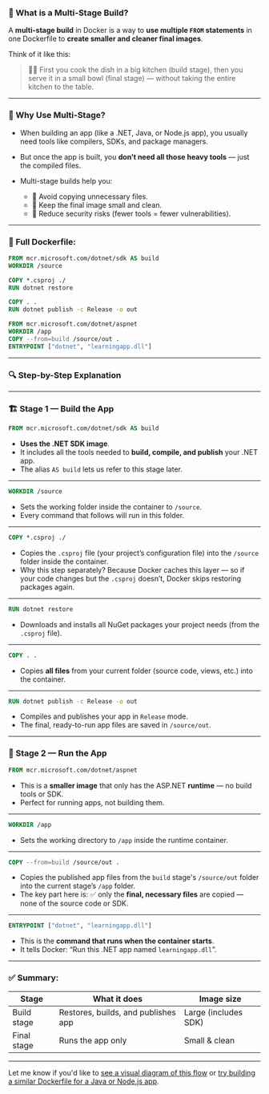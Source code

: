 ### 🧱 What is a Multi-Stage Build?

A **multi-stage build** in Docker is a way to **use multiple `FROM` statements** in one Dockerfile to **create smaller and cleaner final images**.

Think of it like this:

> 👨‍🍳 First you cook the dish in a big kitchen (build stage), then you serve it in a small bowl (final stage) — without taking the entire kitchen to the table.

---

### 🤔 Why Use Multi-Stage?

* When building an app (like a .NET, Java, or Node.js app), you usually need tools like compilers, SDKs, and package managers.
* But once the app is built, you **don’t need all those heavy tools** — just the compiled files.
* Multi-stage builds help you:

  * 🚫 Avoid copying unnecessary files.
  * 🧹 Keep the final image small and clean.
  * 🔐 Reduce security risks (fewer tools = fewer vulnerabilities).

---

### 🧾 Full Dockerfile:

```dockerfile
FROM mcr.microsoft.com/dotnet/sdk AS build
WORKDIR /source

COPY *.csproj ./
RUN dotnet restore

COPY . .
RUN dotnet publish -c Release -o out

FROM mcr.microsoft.com/dotnet/aspnet
WORKDIR /app
COPY --from=build /source/out .
ENTRYPOINT ["dotnet", "learningapp.dll"]
```

---

### 🔍 Step-by-Step Explanation

---

### 🏗 Stage 1 — **Build the App**

```dockerfile
FROM mcr.microsoft.com/dotnet/sdk AS build
```

* **Uses the .NET SDK image**.
* It includes all the tools needed to **build, compile, and publish** your .NET app.
* The alias `AS build` lets us refer to this stage later.

---

```dockerfile
WORKDIR /source
```

* Sets the working folder inside the container to `/source`.
* Every command that follows will run in this folder.

---

```dockerfile
COPY *.csproj ./
```

* Copies the `.csproj` file (your project’s configuration file) into the `/source` folder inside the container.
* Why this step separately? Because Docker caches this layer — so if your code changes but the `.csproj` doesn’t, Docker skips restoring packages again.

---

```dockerfile
RUN dotnet restore
```

* Downloads and installs all NuGet packages your project needs (from the `.csproj` file).

---

```dockerfile
COPY . .
```

* Copies **all files** from your current folder (source code, views, etc.) into the container.

---

```dockerfile
RUN dotnet publish -c Release -o out
```

* Compiles and publishes your app in `Release` mode.
* The final, ready-to-run app files are saved in `/source/out`.

---

### 🚀 Stage 2 — **Run the App**

```dockerfile
FROM mcr.microsoft.com/dotnet/aspnet
```

* This is a **smaller image** that only has the ASP.NET **runtime** — no build tools or SDK.
* Perfect for running apps, not building them.

---

```dockerfile
WORKDIR /app
```

* Sets the working directory to `/app` inside the runtime container.

---

```dockerfile
COPY --from=build /source/out .
```

* Copies the published app files from the `build` stage's `/source/out` folder into the current stage’s `/app` folder.
* The key part here is: ✅ only the **final, necessary files** are copied — none of the source code or SDK.

---

```dockerfile
ENTRYPOINT ["dotnet", "learningapp.dll"]
```

* This is the **command that runs when the container starts**.
* It tells Docker: “Run this .NET app named `learningapp.dll`”.

---

### ✅ Summary:

| Stage       | What it does                        | Image size           |
| ----------- | ----------------------------------- | -------------------- |
| Build stage | Restores, builds, and publishes app | Large (includes SDK) |
| Final stage | Runs the app only                   | Small & clean        |

---

Let me know if you'd like to [see a visual diagram of this flow](f) or [try building a similar Dockerfile for a Java or Node.js app](f).
